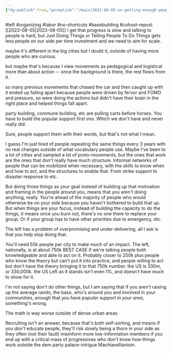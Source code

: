 ```yaml
---
{"dg-publish":true,"permalink":"/main/2023-08-05-on-getting-enough-people-to-do-what-you-want-as-a-political-goal/","noteIcon":""}
---
```


#left #organizing #labor #no-shortcuts #basebuilding #cohost-repost
[[2023-08-05\|2023-08-05]]
I get that progress is slow and talking to people is hard, but Just Doing Things or Telling People To Do Things gets less people on our side per time investment and we need to aim for scale.

maybe it's different in the big cities but I doubt it, outside of having more people who are curious.

but maybe that's because I view movements as pedagogical and logistical more than about action -- once the background is there, the rest flows from it.

so many previous movements that chased the car and then caught up with it ended up falling apart because people were driven by fervor and FOMO and pressure, so were doing the actions but didn't have their brain in the right place and helped things fall apart.

party building, commune building, etc are pulling carts before horses. You have to build the popular support first imo. Which we don't have and never really did.

Sure, people support them with their words, but that's not what I mean.

I guess I'm just tired of people repeating the same things every 3 years with no real changes outside of what vocabulary people use.  Maybe I've been to a lot of cities and sampled a lot of proto-movements, but the ones that work are the ones that don't really have much structure.  Informal networks of people that can be mobilized when necessary, with the skills to know when and how to act, and the structures to enable that.  From strike support to disaster response to etc. 

 But doing those things as your goal instead of building up that motivation and framing in the people around you, means that you aren't doing anything, really.  You're ahead of the majority of people who would otherwise be on your side because you haven't bothered to build that up.  But when things are your focus, instead of building the capacity to do the things, it means once you burn out, there's no one there to replace your group.  Or if your group has to have other priorities due to emergency, etc.

The left has a problem of overpromising and under-delivering, all I ask is that you help stop doing that.

You'll need 50k people per city to make much of an impact.  The left, nationally, is at about 750k BEST CASE if we're talking people both knowledgeable and able to act on it.  Probably closer to 250k plus people who know the theory but can't put it into practice, and people willing to act but don't have the theory bringing it to that 750k number.  the US is 330m, or 330,000k.  the US Left as it stands isn't even 1%, and doesn't have much to show for it.

I'm not saying don't do other things, but I am saying that if you aren't raising up the average rando, the base, who's around you and involved in your communities, enough that you have *popular support in your area*, something's wrong.

The math is way worse outside of dense urban areas.

Recruiting isn't an answer, because that's both self-sorting, and means if you *don't* educate people, they'll risk slowly being a thorn in your side as they often (not their fault) misinform more low-information members if you end up with a critical mass of progressives who don't know how things work outside the dem party palace-intrigue Machiavellianism.